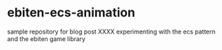# ebiten-ecs-animation

sample repository for blog post XXXX experimenting with the ecs pattern and the ebiten game library 
